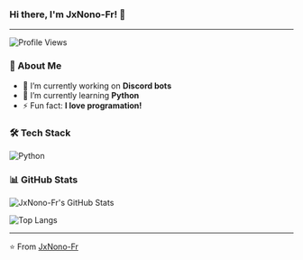 ### Hi there, I'm JxNono-Fr! 👋

---

![Profile Views](https://komarev.com/ghpvc/?username=JxNono-Fr&color=blue)

### 🚀 About Me

- 🔭 I’m currently working on **Discord bots**
- 🌱 I’m currently learning **Python**
- ⚡ Fun fact: **I love programation!**

### 🛠 Tech Stack

![Python](https://img.shields.io/badge/Python-3776AB?style=for-the-badge&logo=python&logoColor=white)

### 📊 GitHub Stats

![JxNono-Fr's GitHub Stats](https://github-readme-stats.vercel.app/api?username=JxNono-Fr&show_icons=true&theme=blueberry)

![Top Langs](https://github-readme-stats.vercel.app/api/top-langs/?username=JxNono-Fr&layout=compact&theme=blueberry)

---

⭐️ From [JxNono-Fr](https://github.com/JxNono-Fr)
<!---
JxNono-Fr/JxNono-Fr is a ✨ special ✨ repository because its `README.md` (this file) appears on your GitHub profile.
You can click the Preview link to take a look at your changes.
--->
